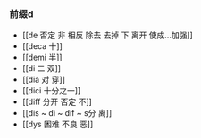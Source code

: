 ### 前缀d

- [[de  否定  非 相反  除去 去掉  下  离开 使成...加强]]
- [[deca 十]]
- [[demi 半]]
- [[di 二 双]]
- [[dia 对 穿]]
- [[dici 十分之一]]
- [[diff 分开 否定 不]]
- [[dis  ~ di ~ dif ~ s分 离]]
- [[dys 困难 不良 恶]]